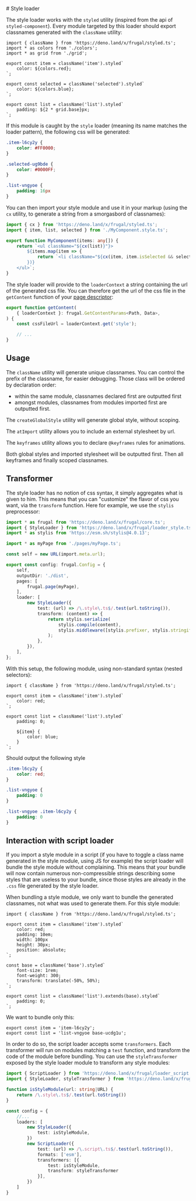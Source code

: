 # Style loader

The style loader works with the `styled` utility (inspired from the api of `styled-component`). Every module targeted by this loader should export classnames generated with the `className` utility:

```tsx
import { className } from 'https://deno.land/x/frugal/styled.ts';
import * as colors from './colors';
import * as grid from './grid';

export const item = className('item').styled`
    color: ${colors.red};
`;

export const selected = className('selected').styled`
    color: ${colors.blue};
`;

export const list = className('list').styled`
    padding: ${2 * grid.base}px;
`;
```

If this module is caught by the `style` loader (meaning its name matches the loader pattern), the following css will be generated:

```css
.item-l6cy2y {
    color: #FF0000;
}

.selected-ug9bde {
    color: #0000FF;
}

.list-vngyoe {
    padding: 16px
}
```

You can then import your style module and use it in your markup (using the `cx` utility, to generate a string from a smorgasbord of classnames):

```ts
import { cx } from 'https://deno.land/x/frugal/styled.ts';
import { item, list, selected } from './MyComponent.style.ts';

export function MyComponent(items: any[]) {
    return `<ul className="${cx(list)}"}>
        ${items.map(item => {
            return `<li className="${cx(item, item.isSelected && selected)}>
        })}
    </ul>`;
}
```

The style loader will provide to the `loaderContext` a string containing the url of the generated css file. You can therefore get the url of the css file in the `getContent` function of your [page descriptor](/docs/concepts/page-descriptor):

```ts
export function getContent(
    { loaderContext }: frugal.GetContentParams<Path, Data>,
) {
    const cssFileUrl = loaderContext.get('style');

    // ...
}
```

## Usage

The `className` utility will generate unique classnames. You can control the prefix of the classname, for easier debugging. Those class will be ordered by declaration order:

- within the same module, classnames declared first are outputted first
- amongst modules, classnames from modules imported first are outputted first.

The `createGlobalStyle` utility will generate global style, without scoping.

The `atImport` utility allows you to include an external stylesheet by url.

The `keyframes` utility allows you to declare `@keyframes` rules for animations.

Both global styles and imported stylesheet will be outputted first. Then all keyframes and finally scoped classnames.

## Transformer

The style loader has no notion of css syntax, it simply aggregates what is given to him. This means that you can "customize" the flavor of css you want, via the `transform` function. Here for example, we use the `stylis` preprocessor:

```ts
import * as frugal from 'https://deno.land/x/frugal/core.ts';
import { StyleLoader } from 'https://deno.land/x/frugal/loader_style.ts';
import * as stylis from 'https://esm.sh/stylis@4.0.13';

import * as myPage from './pages/myPage.ts';

const self = new URL(import.meta.url);

export const config: frugal.Config = {
    self,
    outputDir: './dist',
    pages: [
        frugal.page(myPage),
    ],
    loader: [
        new StyleLoader({
            test: (url) => /\.style\.ts$/.test(url.toString()),
            transform: (content) => {
                return stylis.serialize(
                    stylis.compile(content),
                    stylis.middleware([stylis.prefixer, stylis.stringify]),
                );
            },
        }),
    ],
};
```

With this setup, the following module, using non-standard syntax (nested selectors):

```tsx
import { className } from 'https://deno.land/x/frugal/styled.ts';

export const item = className('item').styled`
    color: red;
`;

export const list = className('list').styled`
    padding: 0;

    ${item} {
        color: blue;
    }
`;
```

Should output the following style

```css
.item-l6cy2y {
    color: red;
}

.list-vngyoe {
    padding: 0
}

.list-vngyoe .item-l6cy2y {
    padding: 0
}
```

## Interaction with script loader

If you import a style module in a script (if you have to toggle a class name generated in the style module, using JS for example) the script loader will bundle the style module without complaining. This means that your bundle will now contain numerous non-compressible strings describing some styles that are useless to your bundle, since those styles are already in the `.css` file generated by the style loader.

When bundling a style module, we only want to bundle the generated classnames, not what was used to generate them. For this style module:

```tsx
import { className } from 'https://deno.land/x/frugal/styled.ts';

export const item = className('item').styled`
    color: red;
    padding: 10em;
    width: 100px
    height: 30px;
    position: absolute;
`;

const base = className('base').styled`
    font-size: 1rem;
    font-weight: 300;
    transform: translate(-50%, 50%);
`;

export const list = className('list').extends(base).styled`
    padding: 0;
`;
```

We want to bundle only this:

```tsx
export const item = 'item-l6cy2y';
export const list = 'list-vngyoe base-ucdg1u';
```

In order to do so, the script loader accepts some `transformers`. Each transformer will run on modules matching a `test` function, and transform the code of the module before bundling. You can use the `styleTransformer` exposed by the style loader module to transform any style modules:

```ts
import { ScriptLoader } from 'https://deno.land/x/frugal/loader_script.ts';
import { StyleLoader, styleTransformer } from 'https://deno.land/x/frugal/loader_style.ts';

function isStyleModule(url: string|URL) {
    return /\.style\.ts$/.test(url.toString())
}

const config = {
    //...
    loaders: [
        new StyleLoader({
            test: isStyleModule,
        })
        new ScriptLoader({
            test: (url) => /\.script\.ts$/.test(url.toString()),
            formats: ['esm'],
            transformers: [{
                test: isStyleModule,
                transform: styleTransformer
            }],
        })
    ]
}
```
